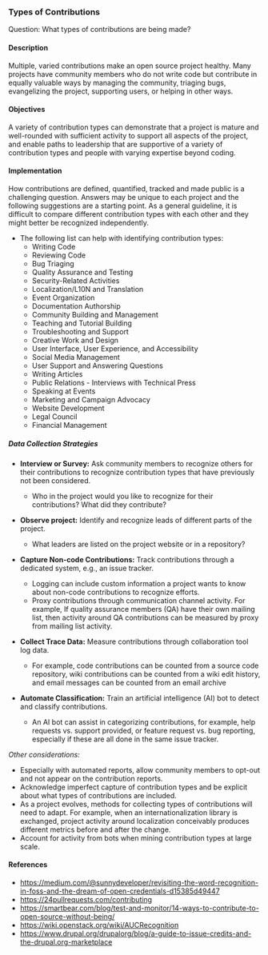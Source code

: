 ### Types of Contributions
Question: What types of contributions are being made?

#### Description

Multiple, varied contributions make an open source project healthy. Many projects have community members who do not write code but contribute in equally valuable ways by managing the community, triaging bugs, evangelizing the project, supporting users, or helping in other ways.

#### Objectives

A variety of contribution types can demonstrate that a project is mature and well-rounded with sufficient activity to support all aspects of the project, and enable paths to leadership that are supportive of a variety of contribution types and people with varying expertise beyond coding.

#### Implementation

How contributions are defined, quantified, tracked and made public is a challenging question. Answers may be unique to each project and the following suggestions are a starting point. As a general guideline, it is difficult to compare different contribution types with each other and they might better be recognized independently.

- The following list can help with identifying contribution types:
  * Writing Code
  * Reviewing Code
  * Bug Triaging
  * Quality Assurance and Testing
  * Security-Related Activities
  * Localization/L10N and Translation
  * Event Organization
  * Documentation Authorship
  * Community Building and Management
  * Teaching and Tutorial Building
  * Troubleshooting and Support
  * Creative Work and Design
  * User Interface, User Experience, and Accessibility
  * Social Media Management
  * User Support and Answering Questions
  * Writing Articles
  * Public Relations - Interviews with Technical Press
  * Speaking at Events
  * Marketing and Campaign Advocacy
  * Website Development
  * Legal Council
  * Financial Management

##### Data Collection Strategies

- **Interview or Survey:** Ask community members to recognize others for their contributions to recognize contribution types that have previously not been considered.
  * Who in the project would you like to recognize for their contributions? What did they contribute?

- **Observe project:** Identify and recognize leads of different parts of the project.
  * What leaders are listed on the project website or in a repository?

- **Capture Non-code Contributions:** Track contributions through a dedicated system, e.g., an issue tracker.
  * Logging can include custom information a project wants to know about non-code contributions to recognize efforts.
  * Proxy contributions through communication channel activity. For example, If quality assurance members (QA) have their own mailing list, then activity around QA contributions can be measured by proxy from mailing list activity.

- **Collect Trace Data:** Measure contributions through collaboration tool log data.
  * For example, code contributions can be counted from a source code repository, wiki contributions can be counted from a wiki edit history, and email messages can be counted from an email archive

- **Automate Classification:** Train an artificial intelligence (AI) bot to detect and classify contributions.
  * An AI bot can assist in categorizing contributions, for example, help requests vs. support provided, or feature request vs. bug reporting, especially if these are all done in the same issue tracker.

_Other considerations:_

- Especially with automated reports, allow community members to opt-out and not appear on the contribution reports.
- Acknowledge imperfect capture of contribution types and be explicit about what types of contributions are included.
- As a project evolves, methods for collecting types of contributions will need to adapt. For example, when an internationalization library is exchanged, project activity around localization conceivably produces different metrics before and after the change.
- Account for activity from bots when mining contribution types at large scale.

#### References
- https://medium.com/@sunnydeveloper/revisiting-the-word-recognition-in-foss-and-the-dream-of-open-credentials-d15385d49447
- https://24pullrequests.com/contributing
- https://smartbear.com/blog/test-and-monitor/14-ways-to-contribute-to-open-source-without-being/
- https://wiki.openstack.org/wiki/AUCRecognition
- https://www.drupal.org/drupalorg/blog/a-guide-to-issue-credits-and-the-drupal.org-marketplace
